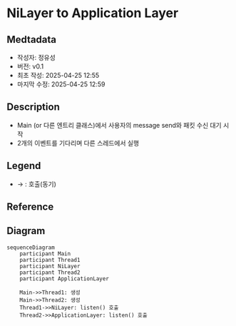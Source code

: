 # NiLayer to Application Layer
## Medtadata
- 작성자: 정유성
- 버전: v0.1
- 최초 작성: 2025-04-25 12:55
- 마지막 수정: 2025-04-25 12:59

## Description
- Main (or 다른 엔트리 클래스)에서 사용자의 message send와 패킷 수신 대기 시작
- 2개의 이벤트를 기다리며 다른 스레드에서 실행

## Legend
- → : 호출(동기)

## Reference

## Diagram
```mermaid
sequenceDiagram
    participant Main
    participant Thread1
    participant NiLayer
    participant Thread2
    participant ApplicationLayer

    Main->>Thread1: 생성
    Main->>Thread2: 생성
    Thread1->>NiLayer: listen() 호출
    Thread2->>ApplicationLayer: listen() 호출
```
